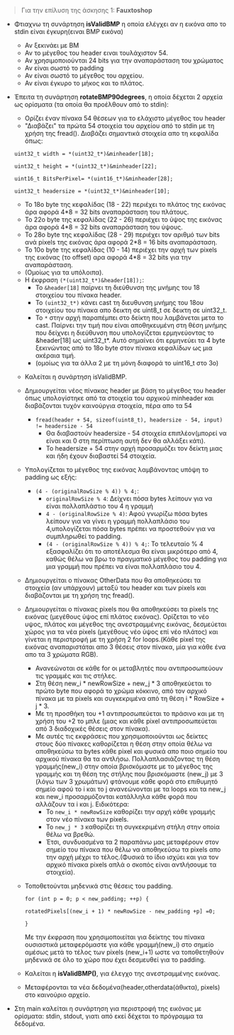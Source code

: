 > Για την επίλυση της άσκησης 1: **Fauxtoshop** 

* Φτιαχνω τη συνάρτηση **isValidBMP** η οποία ελέγχει αν η εικόνα απο το stdin είναι έγκυρη(ειναι BMP εικόνα)
    - Αν ξεκινάει με BM
    - Αν το μέγεθος του header ειναι τουλάχιστον 54.
    - Αν χρησιμοποιούνται 24 bits για την αναπαράσταση του χρώματος
    - Αν είναι σωστό το padding
    - Αν είναι σωστό το μέγεθος του αρχείου.
    - Αν είναι έγκυρο το μήκος και το πλάτος.


* Έπειτα τη συνάρτηση **rotateBMP90degrees**, η οποία δέχεται 2 αρχεία ως ορίσματα (τα οποία θα προέλθουν από το stdin):
    * Ορίζει έναν πίνακα 54 θέσεων για το ελάχιστο μέγεθος του header
    * "Διαβάζει" τα πρώτα 54 στοιχεία του αρχείου από το stdin με τη χρήση της fread(). Διαβάζει σημαντικά στοιχεία απο τη κεφαλίδα όπως:

    ```uint32_t width = *(uint32_t*)&minheader[18];```

    ```uint32_t height = *(uint32_t*)&minheader[22];```

    ```uint16_t BitsPerPixel= *(uint16_t*)&minheader[28];```

    ```uint32_t headersize = *(uint32_t*)&minheader[10];```


    * Το 18ο byte της κεφαλίδας (18 - 22) περιέχει το πλάτος της εικόνας άρα αφορά 4*8 = 32 bits αναπαράσταση του πλάτους.
    * Το 22ο byte της κεφαλίδας (22 - 26) περιέχει το ύψος της εικόνας άρα αφορά 4*8 = 32 bits αναπαράσταση του ύψους.
    * Το 28ο byte της κεφαλίδας (28 - 29) περιέχει τον αριθμό των bits ανά pixels της εικόνας άρα αφορά 2*8 = 16 bits αναπαράσταση.
    * Το 10ο byte της κεφαλίδας (10 - 14) περιέχει την αρχή των pixels της εικόνας (το offset) αρα αφορά 4*8 = 32 bits για την αναπαράσταση.
    * (Ομοίως για τα υπόλοιπα).

    - Η έκφραση ```(*(uint32_t*)&header[18]);```:  
        * Το ```&header[18]```  παίρνει τη διεύθυνση της μνήμης του 18 στοιχείου του πίνακα header.
        * Το ```(uint32_t*)``` κάνει cast τη διευθυνση μνήμης του 18ου στοιχείου του πίνακα απο δεικτη σε uint8_t σε δεικτη σε uint32_t.
        * To ```*``` στην αρχή παραπέμπει στο δείκτη που λαμβάνεται μετα το cast. Παίρνει την τιμή που είναι αποθηκευμένη στη θέση μνήμης που δείχνει η διεύθυνση που υπολογίζεται ερμηνεύοντας το &header[18] ως uint32_t*. Αυτό σημαίνει ότι ερμηνεύει τα 4 byte ξεκινώντας από το 18ο byte στον πίνακα κεφαλίδων ως μια ακέραια τιμή.
        * (ομοίως για τα άλλα 2 με τη μόνη διαφορά το uint16_t στο 3ο)

    * Καλείται η συνάρτηση isValidBMP.
    * Δημιουργείται νέος πίνακας header με βάση το μέγεθος του header όπως υπολογίστηκε από τα στοιχεία του αρχικού minheader και διαβάζονται τυχόν καινούργια στοιχεία, πέρα απο τα 54
        - ```fread(header + 54, sizeof(uint8_t), headersize - 54, input) != headersize - 54```
            * Θα διαβαστούν headersize - 54 στοιχεία επιπλέον(μπορεί να είναι και 0 στη περίπτωση αυτή δεν θα αλλάξει κάτι).
            * Το headersize + 54 στην αρχή προσαρμόζει τον δείκτη μιας και ήδη έχουν διαβαστεί 54 στοιχεία.
    * Υπολογίζεται το μέγεθος της εικόνας λαμβάνοντας υπόψη το padding ως εξής: 

        * ```(4 - (originalRowSize % 4)) % 4;```: 
            * ```originalRowSize % 4```: Δείχνει πόσα bytes λείπουν για να είναι πολλαπλάστιο του 4 η γραμμή
            * ```4 - (originalRowSize % 4)```: Αφού γνωρίζω πόσα bytes λείπουν για να γίνει η γραμμή πολλαπλάσιο του 4,υπολογίζεται πόσα bytes πρέπει να προστεθούν για να συμπληρωθεί το padding.
            * ```(4 - (originalRowSize % 4)) % 4;```: Το τελευταίο % 4 εξασφαλίζει ότι το αποτέλεσμα θα είναι μικρότερο από 4, καθώς θέλω να βρω το πραγματικό μέγεθος του padding για μια γραμμή που πρέπει να είναι πολλαπλάσιο του 4.

    * Δημιουργείται ο πίνακας OtherData που θα αποθηκεύσει τα στοιχεία (αν υπάρχουν) μεταξύ του header και των pixels και διαβάζονται με τη χρήση της fread().

    * Δημιουργείται ο πίνακας pixels που θα αποθηκεύσει τα pixels της εικόνας (μεγέθους ύψος επί πλάτος εικόνας). Ορίζεται το νέο υψος, πλάτος και μέγεθος της ανεστραμμένης εικόνας, δεσμεύεται χώρος για τα νέα pixels (μεγέθους νέο ύψος επί νέο πλάτος) και γίνεται η περιστροφή με τη χρήση 2 for loops.(Κάθε pixel της εικόνας αναπαριστάται απο 3 θέσεις στον πίνακα, μία για κάθε ένα απο τα 3 χρώματα RGB). 
        - Ανανεώνοται σε κάθε for οι μεταβλητές που αντιπροσωπεύουν τις γραμμές και τις στήλες.
        - Στη θέση new_i * newRowSize + new_j * 3 αποθηκεύεται το πρώτο byte που αφορά το χρώμα κόκκινο, από τον αρχικό πίνακα με τα pixels και συγκεκριμένα από τη θέση i * RowSize + j * 3.
        - Με τη προσθήκη του +1 αντιπροσωπεύεται το πράσινο και με τη χρήση του +2 το μπλε (μιας και κάθε pixel αντιπροσωπεύεται από 3 διαδοχικές θέσεις στον πίνακα).
        - Με αυτές τις εκφράσεις που χρησιμοποιούνται ως δείκτες στους δύο πίνακες καθορίζεται η θέση στην οποία θέλω να αποθηκεύσω τα bytes κάθε pixel και φυσικά απο ποιo σημείο του αρχικού πίνακα θα τα αντλήσω. Πολλαπλασιάζοντας τη θέση γραμμής(new_i) στην οποία βρισκόμαστε με το μέγεθος της γραμμής και τη θέση της στήλης που βρισκόμαστε (new_j) με 3 (λόγω των 3 χρωμάτων) φτάνουμε κάθε φορά στο επιθυμητό σημείο αφού το i και το j ανανεώνονται με τα loops και τα new_j και new_i προσαρμόζονται κατάλληλα κάθε φορά που αλλάζουν τα i και j. Ειδικότερα:
            -  Το ```new_i * newRowSize``` καθορίζει την αρχή κάθε γραμμής στον νέο πίνακα των pixels.
            - Το ```new_j * 3``` καθορίζει τη συγκεκριμένη στήλη στην οποία θέλω να βρεθώ.
            - Έτσι, συνδυασμένα τα 2 παραπάνω μας μεταφέρουν στον σημείο του πίνακα που θέλω να αποθηκεύσω τα pixels απο την αρχή μέχρι το τέλος.(Φυσικά το ίδιο ισχύει και για τον αρχικό πίνακα pixels απλά ο σκοπός είναι αντλήσουμε τα στοιχεία).
    * Τοποθετούνται μηδενικά στις θέσεις του padding.
    
        ```for (int p = 0; p < new_padding; ++p) {```

        ```rotatedPixels[(new_i + 1) * newRowSize - new_padding +p] =0;```

        ```}```

        Με την έκφραση που χρησιμοποιείται για δείκτης του πίνακα ουσιαστικά μεταφερόμαστε για κάθε γραμμή(new_i) στο σημείο αμέσως μετά το τέλος των pixels (new_i+1) ωστε να τοποθετηθούν μηδενικά σε όλο το χώρο που έχει δεσμευθεί για το padding.

    * Καλείται η **isValidBMP()**, για έλεγχο της ανεστραμμένης εικόνας.
    * Mεταφέρονται τα νέα δεδομένα(header,otherdata(άθικτα), pixels) στο καινούριο αρχείο.

* Στη main καλείται η συνάρτηση για περιστροφή της εικόνας με ορίσματα: stdin, stdout, γιατι από εκεί δέχεται το πρόγραμμα τα δεδομένα.
